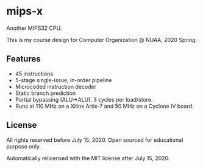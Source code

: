 # mips-x

Another MIPS32 CPU.

This is my course design for Computer Organization @ NUAA, 2020 Spring.

## Features

- 45 instructions
- 5-stage single-issue, in-order pipeline
- Microcoded instruction decoder
- Static branch prediction
- Partial bypassing (ALU->ALU). 3 cycles per load/store.
- Runs at 110 MHz on a Xilinx Artix-7 and 50 MHz on a Cyclone IV board.

## License

All rights reserved before July 15, 2020. Open sourced for educational purpose only.

Automatically relicensed with the MIT license after July 15, 2020.
